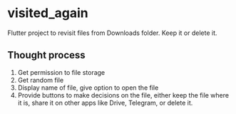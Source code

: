 # visited_again

Flutter project to revisit files from Downloads folder. Keep it or delete it. 

## Thought process
1. Get permission to file storage
2. Get random file
3. Display name of file, give option to open the file
4. Provide buttons to make decisions on the file, either keep the file where it is, share it on other apps like Drive, Telegram, or delete it. 